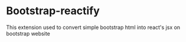 # Bootstrap-reactify
This extension used to convert simple bootstrap html into react's jsx on bootstrap website
